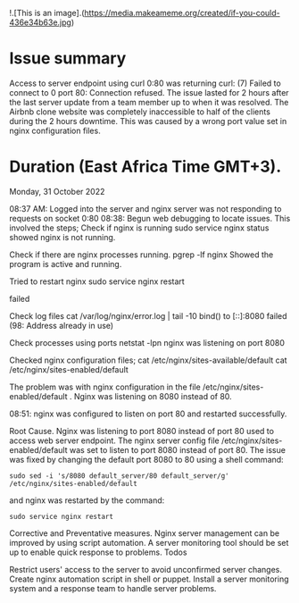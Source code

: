 !.[This is an image].(https://media.makeameme.org/created/if-you-could-436e34b63e.jpg)
# Issue summary
Access to server endpoint using curl 0:80 was returning curl: (7) Failed to connect to 0 port 80: Connection refused. The issue lasted for 2 hours after the last server update from a team member up to when it was resolved. The Airbnb clone website was completely inaccessible to half of the clients during the 2 hours downtime. This was caused by a wrong port value set in nginx configuration files.

# Duration (East Africa Time GMT+3).
Monday, 31 October 2022

08:37 AM: Logged into the server and nginx server was not responding to requests on socket 0:80 08:38: Begun web debugging to locate issues. This involved the steps; Check if nginx is running sudo service nginx status showed nginx is not running.

Check if there are nginx processes running. pgrep -lf nginx Showed the program is active and running.

Tried to restart nginx sudo service nginx restart

failed

Check log files cat /var/log/nginx/error.log | tail -10 bind() to [::]:8080 failed (98: Address already in use)

Check processes using ports netstat -lpn nginx was listening on port 8080

Checked nginx configuration files; cat /etc/nginx/sites-available/default cat /etc/nginx/sites-enabled/default

The problem was with nginx configuration in the file /etc/nginx/sites-enabled/default . Nginx was listening on 8080 instead of 80.

08:51: nginx was configured to listen on port 80 and restarted successfully.

Root Cause.
Nginx was listening to port 8080 instead of port 80 used to access web server endpoint. The nginx server config file /etc/nginx/sites-enabled/default was set to listen to port 8080 instead of port 80. The issue was fixed by changing the default port 8080 to 80 using a shell command:

`sudo sed -i 's/8080 default_server/80 default_server/g' /etc/nginx/sites-enabled/default`

and nginx was restarted by the command:

`sudo service nginx restart`

Corrective and Preventative measures.
Nginx server management can be improved by using script automation. A server monitoring tool should be set up to enable quick response to problems. Todos

Restrict users' access to the server to avoid unconfirmed server changes.
Create nginx automation script in shell or puppet.
Install a server monitoring system and a response team to handle server problems.
